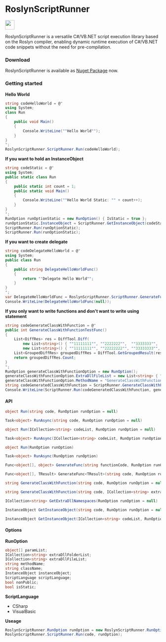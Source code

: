 # RoslynScriptRunner
<img src="https://www.nuget.org/Content/gallery/img/logo-header.svg?sanitize=true" height="30px">
  
RoslynScriptRunner is a versatile C#/VB.NET script execution library based on the Roslyn compiler, enabling dynamic runtime execution of C#/VB.NET code snippets without the need for pre-compilation.

### Download
RoslynScriptRunner is available as [Nuget Package](https://www.nuget.org/packages/ZjzMisaka.RoslynScriptRunner/) now.

### Getting started
**Hello World**
``` csharp
string codeHelloWorld = @"
using System;
class Run
{
    public void Main()
    {
        Console.WriteLine(""Hello World"");
    }
}
";
RoslynScriptRunner.ScriptRunner.Run(codeHelloWorld);
```
**If you want to hold an InstanceObject**
``` csharp
string codeStatic = @"
using System;
public static class Run
{
    public static int count = 1;
    public static void Main()
    {
        Console.WriteLine(""Hello World Static: "" + count++);
    }
}
";
RunOption runOptionStatic = new RunOption() { IsStatic = true };
runOptionStatic.InstanceObject = ScriptRunner.GetInstanceObject(codeStatic, runOptionStatic);
ScriptRunner.Run(runOptionStatic);
ScriptRunner.Run(runOptionStatic);
```
**If you want to create delegate**
``` csharp
string codeDelegateHelloWorld = @"
using System;
public class Run
{
    public string DelegateHelloWorldFunc()
    {
        return ""Delegate Hello World"";
    }
}
";
var DelegateHelloWorldFunc = RoslynScriptRunner.ScriptRunner.GenerateFunc<string>(codeDelegateHelloWorld, new RunOption() { MethodName = "DelegateHelloWorldFunc" });
Console.WriteLine(DelegateHelloWorldFunc(null));
```
**If you only want to write functions and don't want to write using statement**
``` csharp
string codeGenerateClassWithFunction = @"
public int GenerateClassWithFunctionTestFunc()
{
    List<DiffRes> res = DiffTool.Diff(
        new List<string>() { ""11111111"", ""2222222"",  ""3333333"",  ""4444444"",  ""555"", ""666"", ""777"", ""888"", """", ""999"", ""99"", ""88"", ""77"" }, 
        new List<string>() { ""11111111"", ""22222222"", ""33333333"", ""44444444"",                             """", ""666"", ""99"", ""88"", ""77"" });
    List<GroupedDiffRes> groupedDiffRes = DiffTool.GetGroupedResult(res);
    return groupedDiffRes.Count;
}
";
RunOption generateClassWithFunctionOption = new RunOption();
generateClassWithFunctionOption.ExtraDllFileList = new List<string> { "Diff.dll" };
generateClassWithFunctionOption.MethodName = "GenerateClassWithFunctionTestFunc";
string codeGeneratedClassWithFunction = ScriptRunner.GenerateClassWithFunction(codeGenerateClassWithFunction, generateClassWithFunctionOption);
Console.WriteLine(ScriptRunner.Run(codeGeneratedClassWithFunction, generateClassWithFunctionOption));
```

#### API
``` csharp
object Run(string code, RunOption runOption = null)
```
``` csharp
Task<object> RunAsync(string code, RunOption runOption = null)
```
``` csharp
object Run(ICollection<string> codeList, RunOption runOption = null)
```
``` csharp
Task<object> RunAsync(ICollection<string> codeList, RunOption runOption = null)
```
``` csharp
object Run(RunOption runOption)
```
``` csharp
Task<object> RunAsync(RunOption runOption)
```
``` csharp
Func<object[], object> GenerateFunc(string functionCode, RunOption runOption = null)
```
``` csharp
Func<object[], TResult> GenerateFunc<TResult>(string code, RunOption runOption = null)
```
``` csharp
string GenerateClassWithFunction(string code, RunOption runOption = null)
```
``` csharp
string GenerateClassWithFunction(string code, ICollection<string> extraDllNamespaces)
```
``` csharp
ICollection<string> GetExtraDllNamespaces(RunOption runOption = null)
```
``` csharp
InstanceObject GetInstanceObject(string code, RunOption runOption = null)
```
``` csharp
InstanceObject GetInstanceObject(ICollection<string> codeList, RunOption runOption = null)
```

#### Options
**RunOption**
``` csharp
object[] paramList;
ICollection<string> extraDllFolderList;
ICollection<string> extraDllFileList;
string methodName;
string className;
InstanceObject instanceObject;
ScriptLanguage scriptLanguage;
bool nonPublic;
bool isStatic;
```
**ScriptLanguage**
- CSharp
- VisualBasic

**Useage**
``` csharp
RoslynScriptRunner.RunOption runOption = new RoslynScriptRunner.RunOption(...);
RoslynScriptRunner.ScriptRunner.Run(code, runOption);
```
